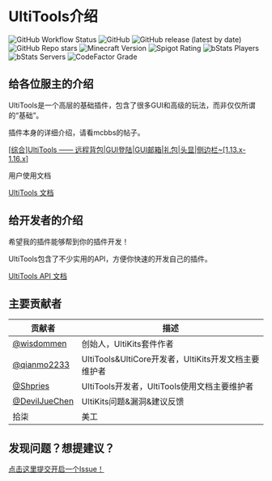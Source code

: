# UltiTools介绍
![GitHub Workflow Status](https://img.shields.io/github/workflow/status/wisdommen/UltiTools/Plugin%20Test)
![GitHub](https://img.shields.io/github/license/wisdommen/UltiTools)
![GitHub release (latest by date)](https://img.shields.io/github/v/release/wisdommen/UltiTools)
![GitHub Repo stars](https://img.shields.io/github/stars/wisdommen/UltiTools)
![Minecraft Version](https://img.shields.io/badge/Minecraft-1.8--1.18-blue)
![Spigot Rating](https://img.shields.io/spiget/rating/85214?label=SpigotMC)
![bStats Players](https://img.shields.io/bstats/players/8652)
![bStats Servers](https://img.shields.io/bstats/servers/8652)
![CodeFactor Grade](https://img.shields.io/codefactor/grade/github/wisdommen/ultitools?label=Code%20Quality)

## 给各位服主的介绍

UltiTools是一个高层的基础插件，包含了很多GUI和高级的玩法，而非仅仅所谓的“基础”。

插件本身的详细介绍，请看mcbbs的帖子。

[\[综合\]UltiTools —— 远程背包\|GUI登陆\|GUI邮箱\|礼包\|头显\|侧边栏~\[1.13.x-1.16.x\]](https://www.mcbbs.net/thread-1062730-1-1.html)

用户使用文档

[UltiTools 文档](https://doc.ultitools.ultikits.com/)

## 给开发者的介绍

希望我的插件能够帮到你的插件开发！

UltiTools包含了不少实用的API，方便你快速的开发自己的插件。

[UltiTools API 文档](https://doc.dev.ultikits.com/)

## 主要贡献者
| 贡献者         | 描述                                    |
|---------------|-----------------------------------------|
| [@wisdommen](https://github.com/wisdommen)       | 创始人，UltiKits套件作者                            |
| [@qianmo2233](https://github.com/qianmo2233)     | UltiTools&UltiCore开发者，UltiKits开发文档主要维护者 |
| [@Shpries](https://github.com/Shpries)           | UltiTools开发者，UltiTools使用文档主要维护者         |
| [@DevilJueChen](https://github.com/DevilJueChen) | UltiKits问题&漏洞&建议反馈                          |
| 拾柒          | 美工                                               |
## 发现问题？想提建议？
[点击这里提交开启一个Issue！](https://github.com/wisdommen/UltiTools/issues/new/choose)

